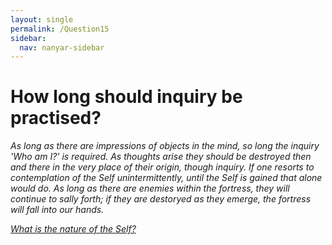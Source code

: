 ```yaml
---
layout: single
permalink: /Question15
sidebar:
  nav: nanyar-sidebar
---
```

# How long should inquiry be practised?

_As long as there are impressions of objects in the mind, so long the inquiry 'Who am I?' is required. As thoughts arise they should be destroyed then and there in the very place of their origin, though inquiry. If one resorts to contemplation of the Self unintermittently, until the Self is gained that alone would do. As long as there are enemies within the fortress, they will continue to sally forth; if they are destoryed as they emerge, the fortress will fall into our hands._

[_What is the nature of the Self?_](/Question16)
